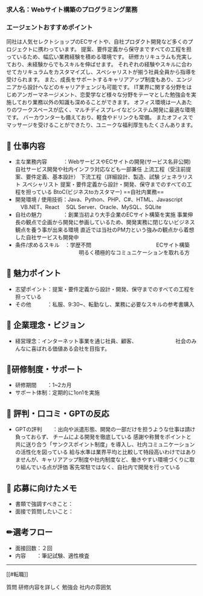 ### 求人名：Webサイト構築のプログラミング業務

### エージェントおすすめポイント
同社は人気セレクトショップのECサイトや、自社プロダクト開発など多くのプロジェクトに携わっています。 提案、要件定義から保守まですべての工程を担っているため、幅広い業務経験を積める環境です。 研修カリキュラムも充実しており、未経験からでもスキルを伸ばせます。 それぞれの経験やスキルに合わせてカリキュラムをカスタマイズし、スペシャリストが揃う社員全員から指導を受けられます。 また、成長をサポートするキャリアアップ制度もあり、エンジニアから設計へなどのキャリアチェンジも可能です。 IT業界に関する分野をはじめアンガーマネージメント、恋愛学など様々な分野をテーマとした勉強会を実施しており業務以外の知識も深めることができます。 オフィス環境は一人あたりのワークスペースが広く、マルチディスプレイなどシステム開発に最適な環境です。 バーカウンターも備えており、軽食やドリンクも常備。 またオフィスでマッサージを受けることができたり、ユニークな福利厚生もたくさんあります。

## 💼 仕事内容
- 主な業務内容　　　：WebサービスやECサイトの開発(サービス名非公開)
					自社サービス開発や社内インフラ対応なども一部兼任
					上流工程（受注前提案、要件定義、基本設計）
					下流工程（詳細設計、製造、試験
					ジェネラリスト
					スペシャリスト
					提案・要件定義から設計・開発、保守までのすべての工程を担っている
					BtoC(ビジネスtoカスタマー)
					==自社内業務==
- 開発環境 / 使用技術：Java、Python、PHP、C#、HTML、Javascript
				  　VB.NET、React
				  　SQL Server、Oracle、MySQL、SQLite
- 自社の魅力　　　　：創業当初より大手企業のECサイト構築を実施
					事業伸長の観点で企画から開発に参画しているため、開発実務に閉じないビジネス観点を養う事が出来る環境
					直近では当社のPM力という強みの観点から着想した自社サービスも開発中
- 条件/求めるスキル　：学歴不問
　　　　　　　　　　　　ECサイト構築
　　　　　　　　　　　　明るく積極的なコミュニケーションを取れる方　
## 🌟 魅力ポイント
- 志望ポイント：提案・要件定義から設計・開発、保守までのすべての工程を担っている
- その他　　　：私服、9:30~、転勤なし、業務に必要なスキルの参考書購入
## 🎯 企業理念・ビジョン
- 経営理念：インターネット事業を通じ社員、顧客、
　　　　　　　社会のみんなに喜ばれる価値ある会社を目指す。

## 🏫研修制度・サポート
- 研修期間　　：1~2カ月
- サポート体制：定期的に1on1を実施
## 💬 評判・口コミ・GPTの反応
- GPTの評判　　：出向や派遣形態、開発の一部だけを担うような仕事は請け負っておらず、
				チームによる開発を徹底している
				感謝や称賛をポイントと共に送り合う「サンクスポイント制度」を導入し、社内コミュニケーションの活性化を図っている
				給与水準は業界平均と比較して特段高いわけではありませんが、キャリアアップ制度や社内制度など、働きやすい環境づくりに取り組んでいる点が評価
				客先常駐ではなく、自社内で開発を行っている


## 📝 応募に向けたメモ
- 書類で強調すべきこと：
- 面接で質問したいこと：

## ✏選考フロー
- 面接回数：２回
- 内容　　：筆記試験、適性検査

---
[[#転職]]

質問
研修内容を詳しく
勉強会
社内の雰囲気

